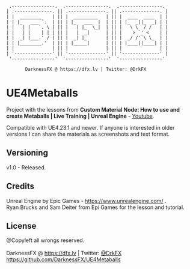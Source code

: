      .----------------.  .----------------.  .----------------. 
    | .--------------. || .--------------. || .--------------. |
    | |  ________    | || |  _________   | || |  ____  ____  | |
    | | |_   ___ `.  | || | |_   ___  |  | || | |_  _||_  _| | |
    | |   | |   `. \ | || |   | |_  \_|  | || |   \ \  / /   | |
    | |   | |    | | | || |   |  _|      | || |    > `' <    | |
    | |  _| |___.' / | || |  _| |_       | || |  _/ /'`\ \_  | |
    | | |________.'  | || | |_____|      | || | |____||____| | |
    | |              | || |              | || |              | |
    | '--------------' || '--------------' || '--------------' |
     '----------------'  '----------------'  '----------------' 

           DarknessFX @ https://dfx.lv | Twitter: @DrkFX

# UE4Metaballs

Project with the lessons from <b>Custom Material Node: How to use and create Metaballs | Live Training | Unreal Engine</b> - <a href="https://www.youtube.com/embed/HaUAfgrZjlU" target="blank">Youtube</a>. 

Compatible with UE4.23.1 and newer. If anyone is interested in older versions I can share the materials as screenshots and text format.

## Versioning

v1.0 - Released.

## Credits

Unreal Engine by Epic Games - https://www.unrealengine.com/ .<br/>
Ryan Brucks and Sam Deiter from Epi Games for the lesson and tutorial.<br/>

## License

@Copyleft all wrongs reserved. <br/><br/>
DarknessFX @ <a href="https://dfx.lv" target="_blank">https://dfx.lv</a> | Twitter: <a href="https://twitter.com/DrkFX" target="_blank">@DrkFX</a> <br/>https://github.com/DarknessFX/UE4Metaballs
